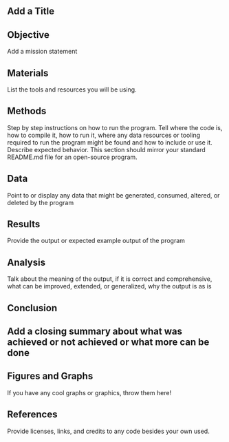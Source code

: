 <!DOCTYPE html>
<html>
<head>
</head>
<body>
	<main>
		<section>
			<h1> Add a Title </h1>
			<h2> Objective </h2>
			<p>
				Add a mission statement
			</p>
		</section>
		<section>
			<h2> Materials </h2>
			<p>
				List the tools and resources you will be using.
			</p>	
		</section>
		<section>
			<h2> Methods </h2>
			<p>
				Step by step instructions on how to run the program. Tell where the code is, how to compile it, how to run it,  where any data resources or tooling required to run the program might be found and how to include or use it. Describe expected behavior. This section should mirror your standard README.md file for an open-source program.
			</p>
		</section>
		<section>
			<h2> Data </h2>
			<p>
				Point to or display any data that might be generated, consumed, altered, or deleted by the program
			</p>
		</section>
		<section>
			<h2> Results </h2>
			<p>
				Provide the output or expected example output of the program
			</p>
		</section>
		<section>
			<h2> Analysis </h2>
			<p>
				Talk about the meaning of the output, if it is correct and comprehensive,  what can be improved, extended, or generalized, why the output is as is
			</p>
		</section>
		<section>
			<h2> Conclusion <h2>
			<p>
				Add a closing summary about what was achieved or not achieved or what more can be done
			</p>
		</section>
		<section>
			<h2> Figures and Graphs </h2>
			<p>
				If you have any cool graphs or graphics, throw them here!
			</p>
		</section>
		<section>
			<h2> References </h2>
			<p>
				Provide licenses, links, and credits to any code besides your own used.
			</p>
		</section>
	</main>
</body>
</html>
